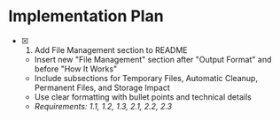 # Implementation Plan

- [x] 1. Add File Management section to README
  - Insert new "File Management" section after "Output Format" and before "How It Works"
  - Include subsections for Temporary Files, Automatic Cleanup, Permanent Files, and Storage Impact
  - Use clear formatting with bullet points and technical details
  - _Requirements: 1.1, 1.2, 1.3, 2.1, 2.2, 2.3_